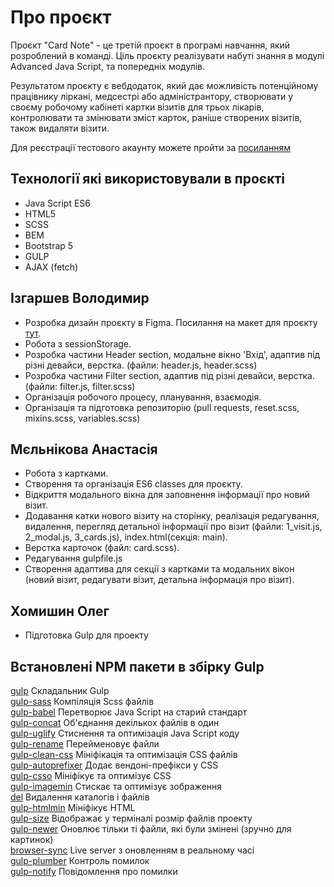 # Про проєкт
Проєкт "Card Note" - це третій проєкт в програмі навчання, який розроблений в команді. Ціль проєкту реалізувати набуті знання в модулі Advanced Java Script, та попередніх модулів. 

Результатом проєкту є вебдодаток, який дає можливість потенційному працівнику ліркані, медсестрі або адміністрантору, створювати у своєму робочому кабінеті картки візитів для трьох лікарів, контролювати та змінювати зміст карток, раніше створених візитів, також видаляти візити.

Для реєстрації тестового акаунту можете пройти за [посиланням](https://ajax.test-danit.com/api-pages/cards.html)

## Технології які використовували в проєкті
- Java Script ES6
- HTML5
- SCSS
- BEM
- Bootstrap 5
- GULP 
- AJAX (fetch)
 
## Ізгаршев Володимир
- Розробка дизайн проєкту в Figma. Посилання на макет для проєкту [тут](https://www.figma.com/file/ELZPhY87gsQyntMjR2tvMf/Step-Project-%22Cards%22?node-id=0%3A1&t=g4PyxTMx60p4PUcr-1).
- Робота з sessionStorage.
- Розробка частини Header section, модальне вікно 'Вхід', адаптив під різні девайси, верстка. (файли: header.js, header.scss)
- Розробка частини Filter section, адаптив під різні девайси, верстка. (файли: filter.js, filter.scss)
- Організація робочого процесу, планування, взаємодія.
- Організація та підготовка репозиторію (pull requests, reset.scss, mixins.scss, variables.scss) 

## Мєльнікова Анастасія
- Робота з картками.
- Створення та організація ES6 classes для проєкту.
- Відкриття модального вікна для заповнення інформації про новий візит.
- Додавання катки нового візиту на сторінку, реалізація редагування, видалення, перегляд детальної інформації про візит (файли: 1_visit.js, 2_modal.js, 3_cards.js), index.html(секція: main).
- Верстка карточок (файл: card.scss).
- Редагування gulpfile.js
- Створення адаптива для секції з картками та модальних вікон (новий візит, редагувати візит, детальна інформація про візит).

## Хомишин Олег
- Підготовка Gulp для проекту

## Встановлені NPM пакети в збірку Gulp
[gulp](https://www.npmjs.com/package/gulp) Складальник Gulp  
[gulp-sass](https://www.npmjs.com/package/gulp-sass) Компіляція Scss файлів  
[gulp-babel](https://www.npmjs.com/package/gulp-babel) Перетворює Java Script на старий стандарт  
[gulp-concat](https://www.npmjs.com/package/gulp-concat) Об'єднання декількох файлів в один  
[gulp-uglify](https://www.npmjs.com/package/gulp-uglify) Стиснення та оптимізація Java Script коду  
[gulp-rename](https://www.npmjs.com/package/gulp-rename) Перейменовує файли  
[gulp-clean-css](https://www.npmjs.com/package/gulp-clean-css) Мініфікація та оптимізація CSS файлів  
[gulp-autoprefixer](https://www.npmjs.com/package/gulp-autoprefixer) Додає вендоні-префікси у CSS  
[gulp-csso](https://www.npmjs.com/package/gulp-csso) Мініфікує та оптимізує CSS  
[gulp-imagemin](https://www.npmjs.com/package/gulp-imagemin) Стискає та оптимізує зображення  
[del](https://www.npmjs.com/package/del) Видалення каталогів і файлів  
[gulp-htmlmin](https://www.npmjs.com/package/gulp-htmlmin) Мініфікує HTML  
[gulp-size](https://www.npmjs.com/package/gulp-size) Відображає у терміналі розмір файлів проекту  
[gulp-newer](https://www.npmjs.com/package/gulp-newer) Оновлює тільки ті файли, які були змінені (зручно для картинок)  
[browser-sync](https://www.npmjs.com/package/browser-sync) Live server з оновленням в реальному часі  
[gulp-plumber](https://www.npmjs.com/package/gulp-plumber) Контроль помилок  
[gulp-notify](https://www.npmjs.com/package/gulp-notify) Повідомлення про помилки
